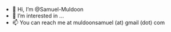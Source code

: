 - 👋 Hi, I’m @Samuel-Muldoon
- 👀 I’m interested in ...
- 📫 You can reach me at muldoonsamuel (at) gmail (dot) com
